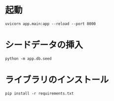 # 起動
```
uvicorn app.main:app --reload --port 8000
```

# シードデータの挿入
```
python -m app.db.seed
```

# ライブラリのインストール
```
pip install -r requirements.txt
```